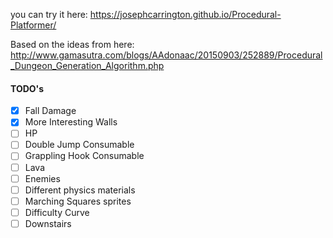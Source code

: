 you can try it here: https://josephcarrington.github.io/Procedural-Platformer/

Based on the ideas from here: http://www.gamasutra.com/blogs/AAdonaac/20150903/252889/Procedural_Dungeon_Generation_Algorithm.php

#### TODO's
- [x] Fall Damage
- [x] More Interesting Walls
- [ ] HP
- [ ] Double Jump Consumable
- [ ] Grappling Hook Consumable
- [ ] Lava
- [ ] Enemies
- [ ] Different physics materials
- [ ] Marching Squares sprites
- [ ] Difficulty Curve
- [ ] Downstairs